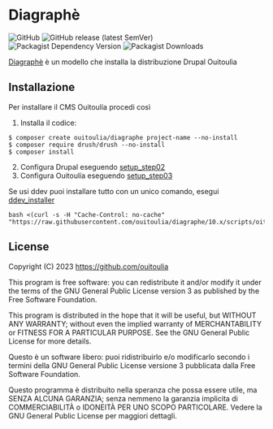 # Diagraphè
![GitHub](https://img.shields.io/github/license/ouitoulia/diagraphe?style=for-the-badge)
![GitHub release (latest SemVer)](https://img.shields.io/github/v/release/ouitoulia/diagraphe?sort=semver&style=for-the-badge)
![Packagist Dependency Version](https://img.shields.io/packagist/dependency-v/ouitoulia/diagraphe/drupal/recommended-project?style=for-the-badge)
![Packagist Downloads](https://img.shields.io/packagist/dt/ouitoulia/diagraphe?style=for-the-badge)

[Diagraphè](https://www.grecoantico.com/dizionario-greco-antico.php?lemma=DIAGRAFH100) è un modello che installa la distribuzione Drupal Ouitoulìa

## Installazione
Per installare il CMS Ouitoulía procedi così
1) Installa il codice:
```shell
$ composer create ouitoulia/diagraphe project-name --no-install
$ composer require drush/drush --no-install
$ composer install
```
2) Configura Drupal eseguendo [setup_step02](scripts/setup_step02__configure_drupal.sh)
3) Configura Ouitoulía eseguendo [setup_step03](scripts/setup_step03__configure_ouitoulia.sh)

Se usi ddev puoi installare tutto con un unico comando, esegui [ddev_installer](scripts/oituolia_ddev_installer.sh)
```shell
bash <(curl -s -H "Cache-Control: no-cache" "https://raw.githubusercontent.com/ouitoulia/diagraphe/10.x/scripts/oituolia_ddev_installer.sh")
```

## License

Copyright (C) 2023 https://github.com/ouitoulia

This program is free software: you can redistribute it and/or modify it under the terms of the GNU General Public License version 3 as published by the Free Software Foundation.

This program is distributed in the hope that it will be useful, but WITHOUT ANY WARRANTY; without even the implied warranty of MERCHANTABILITY or FITNESS FOR A PARTICULAR PURPOSE. See the GNU General Public License for more details.

Questo è un software libero: puoi ridistribuirlo e/o modificarlo secondo i termini della GNU General Public License versione 3 pubblicata dalla Free Software Foundation.

Questo programma è distribuito nella speranza che possa essere utile, ma SENZA ALCUNA GARANZIA; senza nemmeno la garanzia implicita di COMMERCIABILITÀ o IDONEITÀ PER UNO SCOPO PARTICOLARE. Vedere la GNU General Public License per maggiori dettagli.
